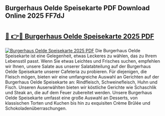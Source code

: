 ## Burgerhaus Oelde Speisekarte PDF Download Online 2025 FF7dJ

# <h2><a href="http://gccagf.nevu.top/?p=Burgerhaus+Oelde+Speisekarte">🔗 👉🔴 Burgerhaus Oelde Speisekarte 2025 PDF</a></h2>

[![Burgerhaus Oelde Speisekarte 2025 PDF](https://i.imgur.com/dBaPXMq.png)](http://gccagf.nevu.top/?p=Burgerhaus+Oelde+Speisekarte)
Die Burgerhaus Oelde Speisekarte ist eine Gelegenheit, etwas Leckeres zu wählen, das zu Ihrem Lebensstil passt. Wenn Sie etwas Leichtes und Frisches suchen, empfehlen wir Ihnen, unsere Salate aus unserer Salatabteilung auf der Burgerhaus Oelde Speisekarte unserer Cafeteria zu probieren. Für diejenigen, die Fleisch mögen, bieten wir eine umfangreiche Auswahl an Gerichten auf der Burgerhaus Oelde Speisekarte an: Rindfleisch, Schweinefleisch, Huhn und Fisch. Unseren Auserwählten bieten wir köstliche Gerichte wie Schaschlik und Steak an, die auf dem Feuer zubereitet werden. Unsere Burgerhaus Oelde Speisekarte umfasst eine große Auswahl an Desserts, von klassischen Torten und Kuchen bis hin zu exquisiten Crème Brûlée und Schokoladenüberraschungen.
